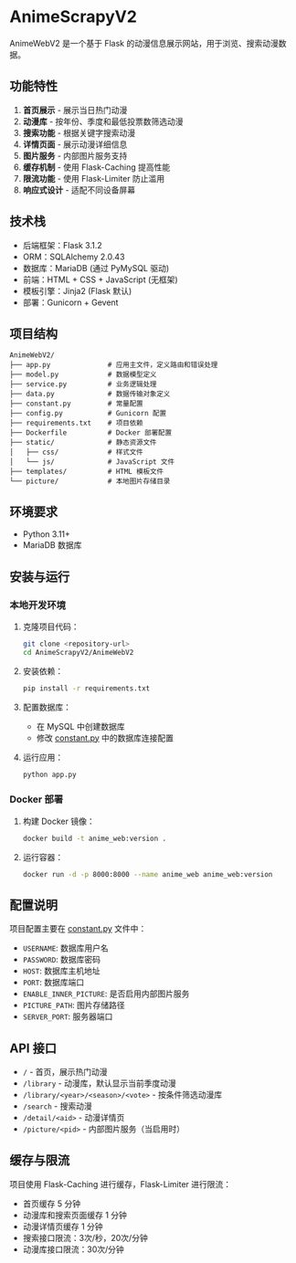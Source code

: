 # AnimeScrapyV2

AnimeWebV2 是一个基于 Flask 的动漫信息展示网站，用于浏览、搜索动漫数据。

## 功能特性

1. **首页展示** - 展示当日热门动漫
2. **动漫库** - 按年份、季度和最低投票数筛选动漫
3. **搜索功能** - 根据关键字搜索动漫
4. **详情页面** - 展示动漫详细信息
5. **图片服务** - 内部图片服务支持
6. **缓存机制** - 使用 Flask-Caching 提高性能
7. **限流功能** - 使用 Flask-Limiter 防止滥用
8. **响应式设计** - 适配不同设备屏幕

## 技术栈

- 后端框架：Flask 3.1.2
- ORM：SQLAlchemy 2.0.43
- 数据库：MariaDB (通过 PyMySQL 驱动)
- 前端：HTML + CSS + JavaScript (无框架)
- 模板引擎：Jinja2 (Flask 默认)
- 部署：Gunicorn + Gevent

## 项目结构

```
AnimeWebV2/
├── app.py              # 应用主文件，定义路由和错误处理
├── model.py            # 数据模型定义
├── service.py          # 业务逻辑处理
├── data.py             # 数据传输对象定义
├── constant.py         # 常量配置
├── config.py           # Gunicorn 配置
├── requirements.txt    # 项目依赖
├── Dockerfile          # Docker 部署配置
├── static/             # 静态资源文件
│   ├── css/            # 样式文件
│   └── js/             # JavaScript 文件
├── templates/          # HTML 模板文件
└── picture/            # 本地图片存储目录
```

## 环境要求

- Python 3.11+
- MariaDB 数据库

## 安装与运行

### 本地开发环境

1. 克隆项目代码：
   ```bash
   git clone <repository-url>
   cd AnimeScrapyV2/AnimeWebV2
   ```

2. 安装依赖：
   ```bash
   pip install -r requirements.txt
   ```

3. 配置数据库：
   - 在 MySQL 中创建数据库
   - 修改 [constant.py](file:///D:/poject/AnimeScrapyV2/AnimeWebV2/constant.py) 中的数据库连接配置

4. 运行应用：
   ```bash
   python app.py
   ```

### Docker 部署

1. 构建 Docker 镜像：
   ```bash
   docker build -t anime_web:version .
   ```

2. 运行容器：
   ```bash
   docker run -d -p 8000:8000 --name anime_web anime_web:version
   ```

## 配置说明

项目配置主要在 [constant.py](file:///D:/poject/AnimeScrapyV2/AnimeWebV2/constant.py) 文件中：

- `USERNAME`: 数据库用户名
- `PASSWORD`: 数据库密码
- `HOST`: 数据库主机地址
- `PORT`: 数据库端口
- `ENABLE_INNER_PICTURE`: 是否启用内部图片服务
- `PICTURE_PATH`: 图片存储路径
- `SERVER_PORT`: 服务器端口

## API 接口

- `/` - 首页，展示热门动漫
- `/library` - 动漫库，默认显示当前季度动漫
- `/library/<year>/<season>/<vote>` - 按条件筛选动漫库
- `/search` - 搜索动漫
- `/detail/<aid>` - 动漫详情页
- `/picture/<pid>` - 内部图片服务（当启用时）

## 缓存与限流

项目使用 Flask-Caching 进行缓存，Flask-Limiter 进行限流：

- 首页缓存 5 分钟
- 动漫库和搜索页面缓存 1 分钟
- 动漫详情页缓存 1 分钟
- 搜索接口限流：3次/秒，20次/分钟
- 动漫库接口限流：30次/分钟
